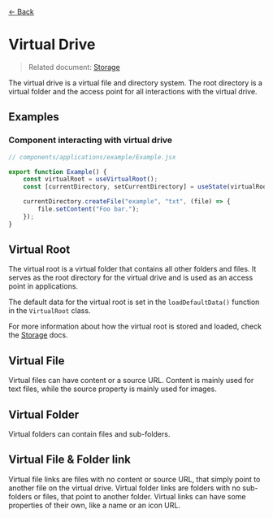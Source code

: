 [← Back](../README.md)

# Virtual Drive

> Related document: [Storage](../storage/README.md)

The virtual drive is a virtual file and directory system. The root directory is a virtual folder and the access point for all interactions with the virtual drive.

## Examples

### Component interacting with virtual drive

```js
// components/applications/example/Example.jsx

export function Example() {
	const virtualRoot = useVirtualRoot();
	const [currentDirectory, setCurrentDirectory] = useState(virtualRoot.navigate("~"));

	currentDirectory.createFile("example", "txt", (file) => {
		file.setContent("Foo bar.");
	});
}
```

## Virtual Root

The virtual root is a virtual folder that contains all other folders and files. It serves as the root directory for the virtual drive and is used as an access point in applications.

The default data for the virtual root is set in the `loadDefaultData()` function in the `VirtualRoot` class.

For more information about how the virtual root is stored and loaded, check the [Storage](../storage/README.md) docs.

## Virtual File

Virtual files can have content or a source URL. Content is mainly used for text files, while the source property is mainly used for images.

## Virtual Folder

Virtual folders can contain files and sub-folders.

## Virtual File & Folder link

Virtual file links are files with no content or source URL, that simply point to another file on the virtual drive. Virtual folder links are folders with no sub-folders or files, that point to another folder. Virtual links can have some properties of their own, like a name or an icon URL.